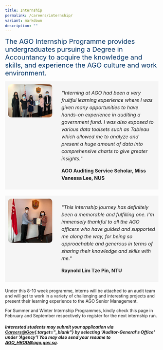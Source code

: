 ```yaml
---
title: Internship
permalink: /careers/internship/
variant: markdown
description: ""
---
```


<style>
	.highlight {
	font-size: 1.375rem;
	color:#036;
	margin-top:0;
	}
	
	.testimonial {
		display: flex;
		column-gap: 30px;
		padding: 10px;
		background-color: #f5f5f5;
		margin-bottom: 20px;
	}

	.testimonial-image {
		width: 30%;
	}

	.testimonial-image img {
		width: 100%;
		border-radius: 10px;
	}

	.testimonial-content {
		flex: 1;
	}

	.testimonial-content p {
		font-size: 16px;
		line-height: 1.5;
	}
</style>

<span class="highlight">The AGO Internship Programme provides undergraduates pursuing a Degree in Accountancy to acquire the knowledge and skills, and experience the AGO culture and work environment.</span>
 <div class="testimonial">
		<div class="testimonial-image">
			<img src="/images/vanessa_presentation_photo.jpg" alt="Vanessa Lee" title="Vanessa Lee">
		</div>
		<div class="testimonial-content">
			<p>
				<em>"Interning at AGO had been a very fruitful learning experience where I was given many opportunities to have
					hands-on experience in auditing a government fund. I was also exposed to various data toolsets such as Tableau
					which allowed me to analyze and present a huge amount of data into comprehensive charts to give greater
					insights."</em>
			</p>
			<p>
				<strong>AGO Auditing Service Scholar, Miss Vanessa Lee, NUS</strong>
			</p>
		</div>
	</div>

<div class="testimonial">
		<div class="testimonial-image">
			<img src="/images/raynold_photo_2.jpg" alt="Raynold Lim Tze Pin" title="Raynold Lim Tze Pin">
		</div>
		<div class="testimonial-content">
			<p>
				<em>"This internship journey has definitely been a memorable and fulfilling one. I’m immensely thankful to all
					the AGO officers who have guided and supported me along the way, for being so approachable and generous in
					terms of sharing their knowledge and skills with me."</em>
			</p>
			<p><strong>Raynold Lim Tze Pin, NTU</strong></p>
		</div>	</div>
Under this 8-10 week programme, interns will be attached to an audit team and will get to work in a variety of challenging and interesting projects and present their learning experience to the AGO Senior Management.

For Summer and Winter Internship Programmes, kindly check this page in February and September respectively to register for the next internship run.

##### Interested students may submit your application via [Careers@Gov](https://www.careers.hrp.gov.sg/sap/bc/ui5_ui5/sap/ZGERCFA004/index.html){:target="_blank"} by selecting 'Auditor-General's Office' under 'Agency'! You may also send your resume to AGO_HROD@ago.gov.sg.